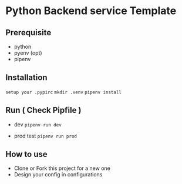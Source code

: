 # Python Backend service Template

## Prerequisite
- python
- pyenv (opt)
- pipenv

## Installation
`setup your .pypirc`
`mkdir .venv`
`pipenv install`

## Run ( Check Pipfile )
- dev
`pipenv run dev`

- prod test
`pipenv run prod`

## How to use 
- Clone or Fork this project for a new one
- Design your config in configurations
